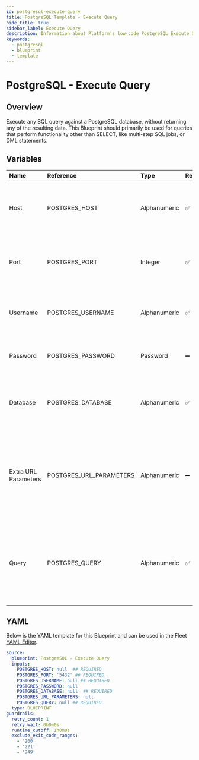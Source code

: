 ```yaml
---
id: postgresql-execute-query
title: PostgreSQL Template - Execute Query
hide_title: true
sidebar_label: Execute Query
description: Information about Platform's low-code PostgreSQL Execute Query blueprint. Execute any SQL query against a PostgreSQL database.
keywords:
  - postgresql
  - blueprint
  - template
---
```


# PostgreSQL - Execute Query



## Overview

Execute any SQL query against a PostgreSQL database, without returning any of the resulting data. This Blueprint should primarily be used for queries that perform functionality other than SELECT, like multi-step SQL jobs, or DML statements.

## Variables

| Name | Reference | Type | Required | Default | Options | Description             |
|:-----|:----------|:-----|:---------|:--------|:--------|:------------------------|
| Host | POSTGRES_HOST | Alphanumeric | :white_check_mark: | - | - | The domain or the IP address of the database you want to connect to. |
| Port | POSTGRES_PORT | Integer | :white_check_mark: | `"5432"` | - | Number for the database port to connect to. Defaults to 5432. |
| Username | POSTGRES_USERNAME | Alphanumeric | :white_check_mark: | - | - | Name of the user to connect to the database with. |
| Password | POSTGRES_PASSWORD | Password | :heavy_minus_sign: | - | - | Password associated to the provided username. |
| Database | POSTGRES_DATABASE | Alphanumeric | :white_check_mark: | - | - | Name of the database in the PostgreSQL to connect to. |
| Extra URL Parameters | POSTGRES_URL_PARAMETERS | Alphanumeric | :heavy_minus_sign: | - | - | Extra parameters that will be placed at the end of the connection string, after the "?". Must be separated by "&". |
| Query | POSTGRES_QUERY | Alphanumeric | :white_check_mark: | - | - | Any SQL query that runs a job against the database (CREATE, DROP, INSERT, etc.). Formatting is ignored. |




## YAML

Below is the YAML template for this Blueprint and can be used in the
Fleet [YAML Editor](../../reference/fleets/yaml-editor.md).

```yaml
source:
  blueprint: PostgreSQL - Execute Query
  inputs:
    POSTGRES_HOST: null  ## REQUIRED
    POSTGRES_PORT: '5432' ## REQUIRED
    POSTGRES_USERNAME: null ## REQUIRED
    POSTGRES_PASSWORD: null
    POSTGRES_DATABASE: null  ## REQUIRED
    POSTGRES_URL_PARAMETERS: null
    POSTGRES_QUERY: null ## REQUIRED
  type: BLUEPRINT
guardrails:
  retry_count: 1
  retry_wait: 0h0m0s
  runtime_cutoff: 1h0m0s
  exclude_exit_code_ranges:
    - '200'
    - '221'
    - '249'
 ```


